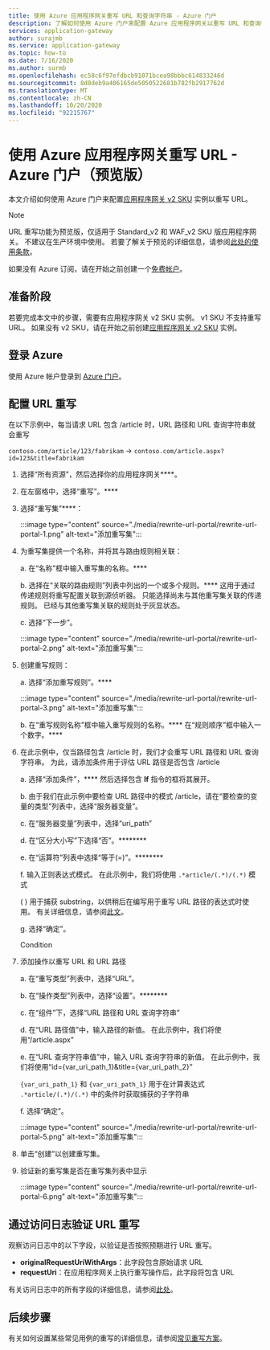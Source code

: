 ```yaml
---
title: 使用 Azure 应用程序网关重写 URL 和查询字符串 - Azure 门户
description: 了解如何使用 Azure 门户来配置 Azure 应用程序网关以重写 URL 和查询字符串
services: application-gateway
author: surajmb
ms.service: application-gateway
ms.topic: how-to
ms.date: 7/16/2020
ms.author: surmb
ms.openlocfilehash: ec58c6f97efdbcb91071bcea98bbbc614833246d
ms.sourcegitcommit: 8d8deb9a406165de5050522681b782fb2917762d
ms.translationtype: MT
ms.contentlocale: zh-CN
ms.lasthandoff: 10/20/2020
ms.locfileid: "92215767"
---
```

# <a name="rewrite-url-with-azure-application-gateway---azure-portal-preview"></a>使用 Azure 应用程序网关重写 URL - Azure 门户（预览版）

本文介绍如何使用 Azure 门户来配置[应用程序网关 v2 SKU](application-gateway-autoscaling-zone-redundant.md) 实例以重写 URL。

>[!NOTE]
> URL 重写功能为预览版，仅适用于 Standard_v2 和 WAF_v2 SKU 版应用程序网关。 不建议在生产环境中使用。 若要了解关于预览的详细信息，请参阅[此处的使用条款](https://azure.microsoft.com/support/legal/preview-supplemental-terms/)。

如果没有 Azure 订阅，请在开始之前创建一个[免费帐户](https://azure.microsoft.com/free/?WT.mc_id=A261C142F)。

## <a name="before-you-begin"></a>准备阶段

若要完成本文中的步骤，需要有应用程序网关 v2 SKU 实例。 v1 SKU 不支持重写 URL。 如果没有 v2 SKU，请在开始之前创建[应用程序网关 v2 SKU](tutorial-autoscale-ps.md) 实例。

## <a name="sign-in-to-azure"></a>登录 Azure

使用 Azure 帐户登录到 [Azure 门户](https://portal.azure.com/)。

## <a name="configure-url-rewrite"></a>配置 URL 重写

在以下示例中，每当请求 URL 包含 /article 时，URL 路径和 URL 查询字符串就会重写

`contoso.com/article/123/fabrikam` -> `contoso.com/article.aspx?id=123&title=fabrikam`

1. 选择“所有资源”，然后选择你的应用程序网关****。

2. 在左窗格中，选择“重写”。****

3. 选择“重写集”****：

    :::image type="content" source="./media/rewrite-url-portal/rewrite-url-portal-1.png" alt-text="添加重写集":::

4. 为重写集提供一个名称，并将其与路由规则相关联：

    a. 在“名称”框中输入重写集的名称。****
    
    b. 选择在“关联的路由规则”列表中列出的一个或多个规则。**** 这用于通过传递规则将重写配置关联到源侦听器。 只能选择尚未与其他重写集关联的传递规则。 已经与其他重写集关联的规则处于灰显状态。
    
    c. 选择“下一步”。
    
    :::image type="content" source="./media/rewrite-url-portal/rewrite-url-portal-2.png" alt-text="添加重写集":::

5. 创建重写规则：

    a. 选择“添加重写规则”。****
    
    :::image type="content" source="./media/rewrite-url-portal/rewrite-url-portal-3.png" alt-text="添加重写集":::
    
    b. 在“重写规则名称”框中输入重写规则的名称。**** 在“规则顺序”框中输入一个数字。****

6. 在此示例中，仅当路径包含 /article 时，我们才会重写 URL 路径和 URL 查询字符串。 为此，请添加条件用于评估 URL 路径是否包含 /article

    a. 选择“添加条件”，**** 然后选择包含 **If** 指令的框将其展开。
    
    b. 由于我们在此示例中要检查 URL 路径中的模式 /article，请在“要检查的变量的类型”列表中，选择“服务器变量”。
    
    c. 在“服务器变量”列表中，选择“uri_path”
    
    d. 在“区分大小写”下选择“否”。********
    
    e. 在“运算符”列表中选择“等于(=)”。********
    
    f. 输入正则表达式模式。 在此示例中，我们将使用 `.*article/(.*)/(.*)` 模式
    
      ( ) 用于捕获 substring，以供稍后在编写用于重写 URL 路径的表达式时使用。 有关详细信息，请参阅[此文](rewrite-http-headers-url.md#capturing)。

    g. 选择“确定”。

    Condition

 

7. 添加操作以重写 URL 和 URL 路径

   a. 在“重写类型”列表中，选择“URL”。

   b. 在“操作类型”列表中，选择“设置”。********

   c. 在“组件”下，选择“URL 路径和 URL 查询字符串”

   d. 在“URL 路径值”中，输入路径的新值。 在此示例中，我们将使用“/article.aspx” 

   e. 在“URL 查询字符串值”中，输入 URL 查询字符串的新值。 在此示例中，我们将使用“id={var_uri_path_1}&title={var_uri_path_2}”
    
    `{var_uri_path_1}` 和 `{var_uri_path_1}` 用于在计算表达式 `.*article/(.*)/(.*)` 中的条件时获取捕获的子字符串
    
   f. 选择“确定”。

    :::image type="content" source="./media/rewrite-url-portal/rewrite-url-portal-5.png" alt-text="添加重写集":::

8. 单击“创建”以创建重写集。

9. 验证新的重写集是否在重写集列表中显示

    :::image type="content" source="./media/rewrite-url-portal/rewrite-url-portal-6.png" alt-text="添加重写集":::

## <a name="verify-url-rewrite-through-access-logs"></a>通过访问日志验证 URL 重写

观察访问日志中的以下字段，以验证是否按照预期进行 URL 重写。

* **originalRequestUriWithArgs**：此字段包含原始请求 URL
* **requestUri**：在应用程序网关上执行重写操作后，此字段将包含 URL

有关访问日志中的所有字段的详细信息，请参阅[此处](application-gateway-diagnostics.md#for-application-gateway-and-waf-v2-sku)。

##  <a name="next-steps"></a>后续步骤

有关如何设置某些常见用例的重写的详细信息，请参阅[常见重写方案](rewrite-http-headers.md)。
